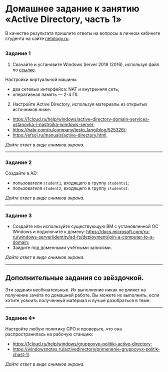 # Домашнее задание к занятию «Active Directory, часть 1»

В качестве результата пришлите ответы на вопросы в личном кабинете студента на сайте [netology.ru](https://netology.ru/).

## 

### Задание 1

1. Скачайте и установите Windows Server 2019 (2016), используя файл по [ссылке](https://www.microsoft.com/en-us/evalcenter/evaluate-windows-server-2019). 

Настройки виртуальной машины:
- два сетевых интерфейса: NAT и внутренняя сеть;
- оперативная память — 2-4 Гб.

2. Настройте Active Directory, используя материалы из открытых источников ниже:

- https://1cloud.ru/help/windows/active-directory-domain-services-ustanovka-i-nastrojka-windows-server;
- https://habr.com/ru/company/testo_lang/blog/525326/;
- https://efsol.ru/manuals/active-directory.html.

*Дайте ответ в виде снимков экрана.*

------

### Задание 2

Создайте в AD:

- пользователя `student1`, входящего в группу `students1`;
- пользователя `student2`, входящего в группу `students2`.

*Дайте ответ в виде снимков экрана.*

------

### Задание 3

- Создайте или используйте существующую ВМ с установленной ОС Windows и подключите к домену:
https://docs.microsoft.com/ru-ru/windows-server/identity/ad-fs/deployment/join-a-computer-to-a-domain;
- Зайдите под доменными учётными записями.

*Дайте ответ в виде снимков экрана.*

------

## Дополнительные задания со звёздочкой.

Эти задания необязательные.  Их выполнение никак не влияет на получение зачёта по домашней работе. Вы можете их выполнить, если хотите усвоить полученный материал и лучше разобраться в теме.

------

### Задание 4*

Настройте любую политику GPO и проверьте, что она распространилась на рабочую станцию:

- https://1cloud.ru/help/windows/gruppovye-politiki-active-directory;
- https://windowsnotes.ru/activedirectory/primenenie-gruppovyx-politik-chast-1/.

*Дайте ответ в виде снимков экрана.*
